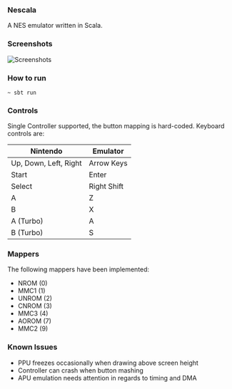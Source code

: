 ### Nescala

A NES emulator written in Scala.

### Screenshots

![Screenshots](http://i.imgur.com/PiG6XCD.jpg)

### How to run

    ~ sbt run 

### Controls

Single Controller supported, the button mapping is hard-coded.
Keyboard controls are:

| Nintendo              | Emulator    |
| --------------------- | ----------- |
| Up, Down, Left, Right | Arrow Keys  |
| Start                 | Enter       |
| Select                | Right Shift |
| A                     | Z           |
| B                     | X           |
| A (Turbo)             | A           |
| B (Turbo)             | S           |

### Mappers

The following mappers have been implemented:

* NROM (0)
* MMC1 (1)
* UNROM (2)
* CNROM (3)
* MMC3 (4)
* AOROM (7)
* MMC2 (9)

### Known Issues

* PPU freezes occasionally when drawing above screen height
* Controller can crash when button mashing
* APU emulation needs attention in regards to timing and DMA 
